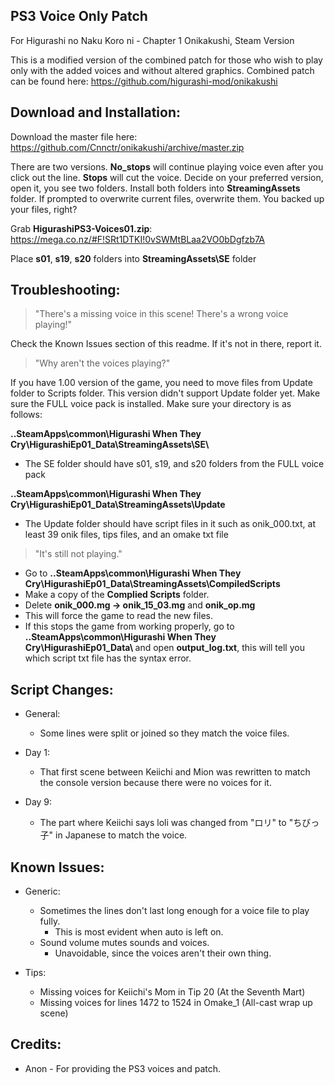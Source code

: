 PS3 Voice Only Patch
-----------------------------------------------------------------------------------------
For Higurashi no Naku Koro ni - Chapter 1 Onikakushi, Steam Version

This is a modified version of the combined patch for those who wish to play only with the added voices and without altered graphics.
Combined patch can be found here: https://github.com/higurashi-mod/onikakushi

Download and Installation:
-----------------------------------------------------------------------------------------
Download the master file here: https://github.com/Cnnctr/onikakushi/archive/master.zip

There are two versions. <b>No_stops</b> will continue playing voice even after you click out the line. <b>Stops</b> will cut the voice.
Decide on your preferred version, open it, you see two folders. Install both folders into <b>StreamingAssets</b> folder.
If prompted to overwrite current files, overwrite them.
You backed up your files, right?

Grab <b>HigurashiPS3-Voices01.zip</b>: https://mega.co.nz/#F!SRt1DTKI!0vSWMtBLaa2VO0bDgfzb7A

Place <b>s01</b>, <b>s19</b>, <b>s20</b> folders into <b>StreamingAssets\SE</b> folder

Troubleshooting:
-----------------------------------------------------------------------------------------
> "There's a missing voice in this scene! There's a wrong voice playing!"

Check the Known Issues section of this readme.
If it's not in there, report it. 

> "Why aren't the voices playing?"

If you have 1.00 version of the game, you need to move files from Update folder to Scripts folder. This version didn't support Update folder yet.
Make sure the FULL voice pack is installed.
Make sure your directory is as follows:

<b> ..SteamApps\common\Higurashi When They Cry\HigurashiEp01_Data\StreamingAssets\SE\ </b>
   - The SE folder should have s01, s19, and s20 folders from the FULL voice pack

<b> ..SteamApps\common\Higurashi When They Cry\HigurashiEp01_Data\StreamingAssets\Update </b>
   - The Update folder should have script files in it such as onik_000.txt, at least 39 onik files, tips files, and an omake txt file

> "It's still not playing."

- Go to <b>..SteamApps\common\Higurashi When They Cry\HigurashiEp01_Data\StreamingAssets\CompiledScripts </b> 
- Make a copy of the <b>Complied Scripts</b> folder.
- Delete <b>onik_000.mg -> onik_15_03.mg</b> and <b>onik_op.mg</b>
- This will force the game to read the new files.
- If this stops the game from working properly, go to <b>..SteamApps\common\Higurashi When They Cry\HigurashiEp01_Data\ </b> and open <b>output_log.txt</b>, this will tell you which script txt file has the syntax error.

Script Changes:
-----------------------------------------------------------------------------------------
- General:
  - Some lines were split or joined so they match the voice files.

- Day 1:
  - That first scene between Keiichi and Mion was rewritten to match the console version because there were no voices for it.

- Day 9:
  - The part where Keiichi says loli was changed from "ロリ" to "ちびっ子" in Japanese to match the voice.

Known Issues:
-----------------------------------------------------------------------------------------
- Generic:
  - Sometimes the lines don't last long enough for a voice file to play fully. 
    - This is most evident when auto is left on.
  - Sound volume mutes sounds and voices.
    - Unavoidable, since the voices aren't their own thing.

- Tips:
  - Missing voices for Keiichi's Mom in Tip 20 (At the Seventh Mart)
  - Missing voices for lines 1472 to 1524 in Omake_1 (All-cast wrap up scene)

Credits:
-----------------------------------------------------------------------------------------
- Anon - For providing the PS3 voices and patch.
